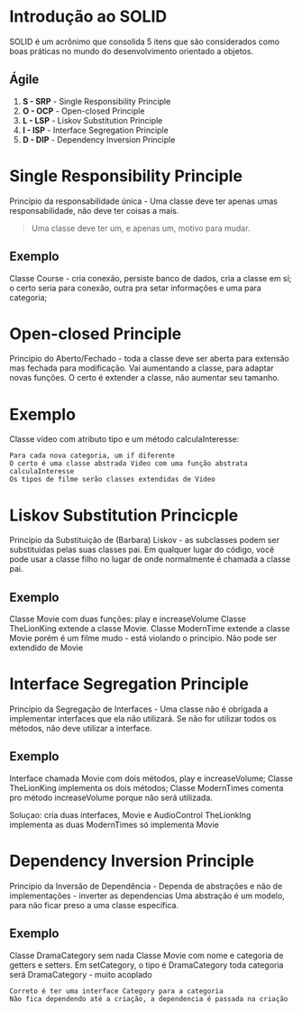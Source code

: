 # Introdução ao SOLID

SOLID é um acrônimo que consolida 5 itens que são considerados como boas práticas no mundo 
do desenvolvimento orientado a objetos.

## Ágile

1. **S - SRP** - Single Responsibility Principle
2. **O - OCP** - Open-closed Principle
3. **L - LSP** - Liskov Substitution Principle
4. **I - ISP** - Interface Segregation Principle
5. **D - DIP** - Dependency Inversion Principle

# Single Responsibility Principle

Princípio da responsabilidade única - Uma classe deve ter apenas
umas responsabilidade, não deve ter coisas a mais. 

> Uma classe deve ter um, e apenas um, motivo para mudar.

## Exemplo

Classe Course - cria conexão, persiste banco de dados, cria a classe em sí;
    o certo seria para conexão, outra pra setar informações e uma para categoria;

# Open-closed Principle

Princípio do Aberto/Fechado - toda a classe deve ser aberta para extensão mas fechada para modificação.
Vai aumentando a classe, para adaptar novas funções. O certo é extender a classe, não aumentar seu tamanho.

# Exemplo

Classe vídeo com atributo tipo e um método calculaInteresse:

    Para cada nova categoria, um if diferente
    O certo é uma classe abstrada Video com uma função abstrata calculaInteresse
    Os tipos de filme serão classes extendidas de Video

# Liskov Substitution Princicple

Princípio da Substituição de (Barbara) Liskov - as subclasses podem ser substituidas pelas suas classes pai.
Em qualquer lugar do código, você pode usar a classe filho no lugar de onde normalmente é chamada a classe pai.

## Exemplo

Classe Movie com duas funções: play e increaseVolume
Classe TheLionKing extende a classe Movie.
Classe ModernTime extende a classe Movie porém é um filme mudo - está violando o principio.
    Não pode ser extendido de Movie

# Interface Segregation Principle

Princípio da Segregação de Interfaces - Uma classe não é obrigada a implementar interfaces que ela não utilizará.
Se não for utilizar todos os métodos, não deve utilizar a interface.

## Exemplo

Interface chamada Movie com dois métodos, play e increaseVolume;
Classe TheLionKing implementa os dois métodos;
Classe ModernTimes comenta pro método increaseVolume porque não será utilizada.

Soluçao: cria duas interfaces, Movie e AudioControl
    TheLionkIng implementa as duas
    ModernTimes só implementa Movie

# Dependency Inversion Principle

Princípio da Inversão de Dependência - Dependa de abstrações e não de implementações - inverter as dependencias
Uma abstração é um modelo, para não ficar preso a uma classe específica.

## Exemplo

Classe DramaCategory sem nada
Classe Movie com nome e categoria de getters e setters.
Em setCategory, o tipo é DramaCategory
    toda categoria será DramaCategory - muito acoplado

    Correto é ter uma interface Category para a categoria
    Nâo fica dependendo até a criação, a dependencia é passada na criação
